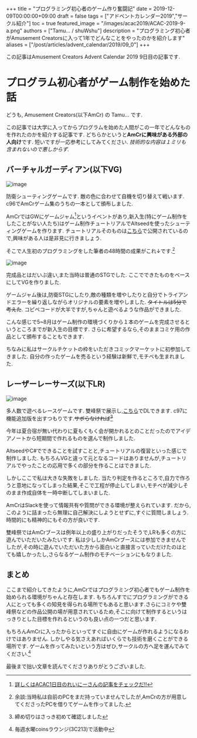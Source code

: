 +++
title =  "プログラミング初心者のゲーム作り奮闘記"
date = 2019-12-09T00:00:00+09:00
draft = false
tags = ["アドベントカレンダー2019","サークル紹介"]
toc = true
featured_image = "/images/acac2019/ACAC-2019-9-a.png"
authors = ["Tamu... / shuWshu"]
description = "プログラミング初心者がAmusement Creatorsに入って1年でどんなことをやったのかを紹介します"
aliases = ["/post/articles/advent_calendar/2019/09_0"]
+++

この記事はAmusement Creators Advent Calendar 2019 9日目の記事です.
# プログラム初心者がゲーム制作を始めた話
どうも, Amusement Creators(以下AmCr) の Tamu… です.

この記事では大学に入ってからプログラムを始めた人間がこの一年でどんなものを作れたのかを紹介する記事です.
どちらかというと**AmCrに興味がある外部の人向け**です.
短いですが一応参考にしてみてください.
*技術的な内容は１ミリも含まれないので悪しからず.*

## バーチャルガーディアン(以下VG)  

![image](/images/acac2019/ACAC-2019-9-b.png)

防衛シューティングゲームです.
敵の色に合わせて自機を切り替えて戦います.
c96でAmCrゲーム集のうちの一本として頒布しました.

AmCrではGWにゲームジャム[^1]というイベントがあり,新入生(特にゲーム制作をしたことがない人たち)はゲーム制作チュートリアルでAltseedを使ったシューティングゲームを作ります.
チュートリアルそのものは[こちら](//github.com/altseed/STGLecture/blob/master/Document/cs/Index.md)で公開されているので,興味がある人は是非見に行きましょう.

[^1]:[詳しくはACAC1日目のれいにーさんの記事をチェックだ!!](//www.amusement-creators.info/articles/advent_calendar/2019/01_0/)

そこで人生初のプログラミングをした筆者の48時間の成果がこれ↓です.[^2]

![image](/images/acac2019/ACAC-2019-9-c.png)

完成品とはだいぶ違い,また当時は普通のSTGでした.
ここでできたものをベースにしてVGを作りました.

[^2]:余談:当時私は自前のPCをまだ持っていませんでしたが,AmCrの方が用意してくださったPCを借りてゲームを作ってました.

ゲームジャム後は,防衛STGにしたり,敵の種類を増やしたりと自分でトライアンドエラーを繰り返しながらオリジナルの要素を増やしました.
~~タイトルは5分で考えた~~.
コピペコードが大半ですが,ちゃんと遊べるような作品ができました.

こんな感じで5~8月はゲーム制作の環境づくりから１本のゲームを完成させるというところまでが新入生の目標です.
さらに希望するなら,そのままコミケ用の作品として頒布することもできます.

ちなみに私はサークルチケットの枠をいただきコミックマーケットに初参加してきました.
自分の作ったゲームを売るという経験は新鮮で,モチベも生まれました.

## レーザーレーサーズ(以下LR)

![image](/images/acac2019/ACAC-2019-9-d.png)

多人数で遊べるレースゲームです.
雙峰祭で展示し,[こちら](//www.amusement-creators.info/news/sohosai2019/)でDLできます.
c97に機能追加版を出すつもりです.~~サボらなければ[^3]~~

[^3]:締め切りはさっき初めて確認しました

今年は夏合宿が無い代わりに夏もくもく会が開かれるとのことだったのでアイデアノートから短期間で作れるものを選んで制作しました.

AltseedやC#でできることを試すことと,チュートリアルの復習といった感じで制作しました.
もちろんVGと違って元となるコードはありませんが,チュートリアルでやったことの応用で多くの部分を作ることはできました.

しかしここで私は大きな失敗をしました.
当たり判定を作るところで,自力で作ろうと意地になってしまった結果,そこで工程が停止してしまい,モチベが減少しそのまま作成自体を一時中断してしまいました.

AmCrはSlackを使って情報共有や質問ができる環境が整えられています.
だから,このように詰まったら無理に自己解決にしようとせずに,すぐに質問しましょう.
時間的にも精神的にもその方が良いです.

雙峰祭ではAmCrブースは例年以上の盛り上がりだったそうで,LRも多くの方に遊んでいただいたみたいです.
私は少ししかAmCrブースには参加できませんでしたが,その時に遊んでいただいた方から面白いと直接言っていただけたのはとても嬉しかったし,さらなるゲーム制作のモチベーションにもなりました.

## まとめ
ここまで紹介してきたように,AmCrではプログラミング初心者でもゲーム制作を始められる環境がちゃんと存在します.
もちろんすでにプログラミングができる人にとっても多くの知見を得られる場所でもあると思います.さらにコミケや雙峰祭などの作品公開の場が用意されているため,そこに向けて制作するというはっきりとした目標を作れるというのも良い点の一つだと思います.

もちろんAmCrに入ったからといってすぐに自由にゲームが作れるようになるわけではありません.
しかしやる気さえあればいくらでも技術を磨くことができる場所です.
ゲームを作ってみたいという方はぜひ,サークルの方へ足を運んでみてください.[^4]

[^4]:毎週水曜coinsラウンジ(3C213)で活動中

最後まで拙い文章を読んでくださりありがとうございました.